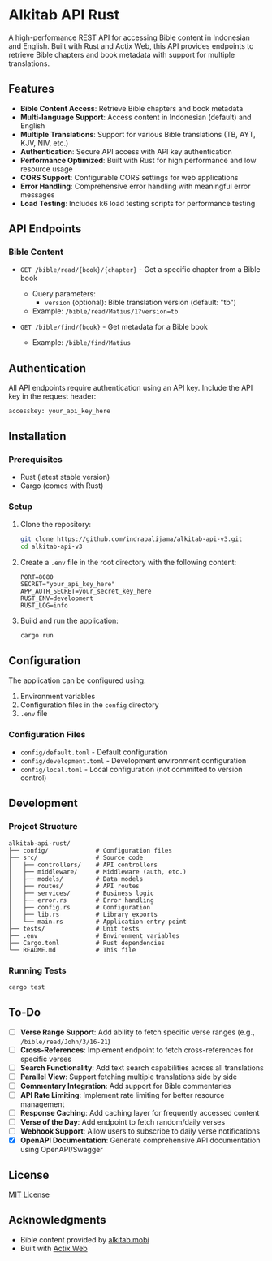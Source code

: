 # Alkitab API Rust

A high-performance REST API for accessing Bible content in Indonesian and English. Built with Rust and Actix Web, this API provides endpoints to retrieve Bible chapters and book metadata with support for multiple translations.

## Features

- **Bible Content Access**: Retrieve Bible chapters and book metadata
- **Multi-language Support**: Access content in Indonesian (default) and English
- **Multiple Translations**: Support for various Bible translations (TB, AYT, KJV, NIV, etc.)
- **Authentication**: Secure API access with API key authentication
- **Performance Optimized**: Built with Rust for high performance and low resource usage
- **CORS Support**: Configurable CORS settings for web applications
- **Error Handling**: Comprehensive error handling with meaningful error messages
- **Load Testing**: Includes k6 load testing scripts for performance testing

## API Endpoints

### Bible Content

- `GET /bible/read/{book}/{chapter}` - Get a specific chapter from a Bible book
  - Query parameters:
    - `version` (optional): Bible translation version (default: "tb")
  - Example: `/bible/read/Matius/1?version=tb`

- `GET /bible/find/{book}` - Get metadata for a Bible book
  - Example: `/bible/find/Matius`

## Authentication

All API endpoints require authentication using an API key. Include the API key in the request header:

```
accesskey: your_api_key_here
```

## Installation

### Prerequisites

- Rust (latest stable version)
- Cargo (comes with Rust)

### Setup

1. Clone the repository:
   ```bash
   git clone https://github.com/indrapalijama/alkitab-api-v3.git
   cd alkitab-api-v3
   ```

2. Create a `.env` file in the root directory with the following content:
   ```
   PORT=8080
   SECRET="your_api_key_here"
   APP_AUTH_SECRET=your_secret_key_here
   RUST_ENV=development
   RUST_LOG=info
   ```

3. Build and run the application:
   ```bash
   cargo run
   ```

## Configuration

The application can be configured using:

1. Environment variables
2. Configuration files in the `config` directory
3. `.env` file

### Configuration Files

- `config/default.toml` - Default configuration
- `config/development.toml` - Development environment configuration
- `config/local.toml` - Local configuration (not committed to version control)

## Development

### Project Structure

```
alkitab-api-rust/
├── config/             # Configuration files
├── src/                # Source code
│   ├── controllers/    # API controllers
│   ├── middleware/     # Middleware (auth, etc.)
│   ├── models/         # Data models
│   ├── routes/         # API routes
│   ├── services/       # Business logic
│   ├── error.rs        # Error handling
│   ├── config.rs       # Configuration
│   ├── lib.rs          # Library exports
│   └── main.rs         # Application entry point
├── tests/              # Unit tests
├── .env                # Environment variables
├── Cargo.toml          # Rust dependencies
└── README.md           # This file
```

### Running Tests

```bash
cargo test
```


## To-Do

- [ ] **Verse Range Support**: Add ability to fetch specific verse ranges (e.g., `/bible/read/John/3/16-21`)
- [ ] **Cross-References**: Implement endpoint to fetch cross-references for specific verses
- [ ] **Search Functionality**: Add text search capabilities across all translations
- [ ] **Parallel View**: Support fetching multiple translations side by side
- [ ] **Commentary Integration**: Add support for Bible commentaries
- [ ] **API Rate Limiting**: Implement rate limiting for better resource management
- [ ] **Response Caching**: Add caching layer for frequently accessed content
- [ ] **Verse of the Day**: Add endpoint to fetch random/daily verses
- [ ] **Webhook Support**: Allow users to subscribe to daily verse notifications
- [x]  **OpenAPI Documentation**: Generate comprehensive API documentation using OpenAPI/Swagger

## License

[MIT License](LICENSE)

## Acknowledgments

- Bible content provided by [alkitab.mobi](https://alkitab.mobi)
- Built with [Actix Web](https://actix.rs/) 
